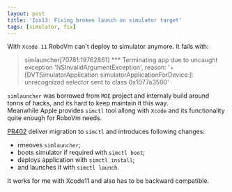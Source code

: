```yaml
---
layout: post
title: 'Ios13: Fixing broken launch on simulator target'
tags: [simulator, fix]
---
```

With `Xcode 11` RoboVm can't deploy to simulator anymore. It fails with:
> simlauncher[70781:19762861] *** Terminating app due to uncaught exception 'NSInvalidArgumentException', reason: '+[DVTSimulatorApplication simulatorApplicationForDevice:]: unrecognized selector sent to class 0x1077a3590'        

`simlauncher` was borrowed from `MOE` project and internaly build around tonns of hacks, and its hard to keep maintain it this way.  
Meanwhile Apple provides `simctl` tool allong with `Xcode` and its functionality quite enough for RoboVm needs. 

[PR402](https://github.com/MobiVM/robovm/pull/402) deliver migration to `simctl` and introduces following changes: 
- rmeoves `simlauncher`;
- boots simulator if required with `simctl boot`;
- deploys application with `simctl install`;
- and launches it with `simctl launch`.

It works for me with Xcode11 and also has to be backward compatible.